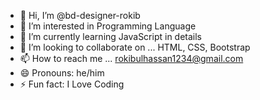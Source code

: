 - 👋 Hi, I’m @bd-designer-rokib
- 👀 I’m interested in Programming Language
- 🌱 I’m currently learning JavaScript in details
- 💞️ I’m looking to collaborate on ... HTML, CSS, Bootstrap
- 📫 How to reach me ... rokibulhassan1234@gmail.com
- 😄 Pronouns: he/him
- ⚡ Fun fact: I Love Coding

<!---
bd-designer-rokib/bd-designer-rokib is a ✨ special ✨ repository because its `README.md` (this file) appears on your GitHub profile.
You can click the Preview link to take a look at your changes.
--->
